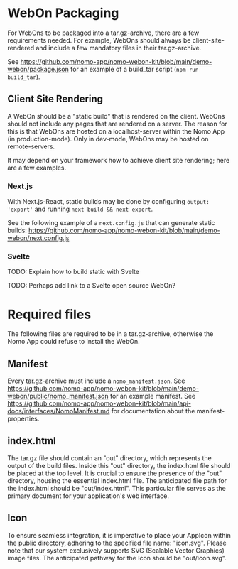 # WebOn Packaging

For WebOns to be packaged into a tar.gz-archive, there are a few requirements needed.
For example, WebOns should always be client-site-rendered and include a few mandatory files in their tar.gz-archive.

See https://github.com/nomo-app/nomo-webon-kit/blob/main/demo-webon/package.json for an example of a build_tar script (`npm run build_tar`).

## Client Site Rendering

A WebOn should be a "static build" that is rendered on the client.
WebOns should not include any pages that are rendered on a server.
The reason for this is that WebOns are hosted on a localhost-server within the Nomo App (in production-mode).
Only in dev-mode, WebOns may be hosted on remote-servers.

It may depend on your framework how to achieve client site rendering; here are a few examples.

### Next.js

With Next.js-React, static builds may be done by configuring `output: 'export'` and running `next build && next export`.

See the following example of a `next.config.js` that can generate static builds: https://github.com/nomo-app/nomo-webon-kit/blob/main/demo-webon/next.config.js

### Svelte

TODO: Explain how to build static with Svelte

TODO: Perhaps add link to a Svelte open source WebOn?

# Required files

The following files are required to be in a tar.gz-archive, otherwise the Nomo App could refuse to install the WebOn.

## Manifest

Every tar.gz-archive must include a `nomo_manifest.json`.
See https://github.com/nomo-app/nomo-webon-kit/blob/main/demo-webon/public/nomo_manifest.json for an example manifest.
See https://github.com/nomo-app/nomo-webon-kit/blob/main/api-docs/interfaces/NomoManifest.md for documentation about the manifest-properties.

## index.html

The tar.gz file should contain an "out" directory, which represents the output of the build files. Inside this "out" directory, the index.html file should be placed at the top level. It is crucial to ensure the presence of the "out" directory, housing the essential index.html file. The anticipated file path for the index.html should be "out/index.html". This particular file serves as the primary document for your application's web interface.

## Icon

To ensure seamless integration, it is imperative to place your AppIcon within the public directory, adhering to the specified file name: "icon.svg". Please note that our system exclusively supports SVG (Scalable Vector Graphics) image files. The anticipated pathway for the Icon should be "out/icon.svg".

